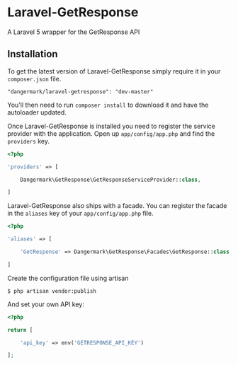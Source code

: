 # Laravel-GetResponse
A Laravel 5 wrapper for the GetResponse API

## Installation

To get the latest version of Laravel-GetResponse simply require it in your `composer.json` file.

~~~
"dangermark/laravel-getresponse": "dev-master"
~~~

You'll then need to run `composer install` to download it and have the autoloader updated.

Once Laravel-GetResponse is installed you need to register the service provider with the application. Open up `app/config/app.php` and find the `providers` key.

~~~php
<?php

'providers' => [

    Dangermark\GetResponse\GetResponseServiceProvider::class,

]
~~~

Laravel-GetResponse also ships with a facade. You can register the facade in the `aliases` key of your `app/config/app.php` file.

~~~php
<?php

'aliases' => [

    'GetResponse' => Dangermark\GetResponse\Facades\GetResponse::class,

]
~~~

Create the configuration file using artisan

~~~
$ php artisan vendor:publish
~~~

And set your own API key:

~~~php
<?php

return [

    'api_key' => env('GETRESPONSE_API_KEY')

];
~~~
